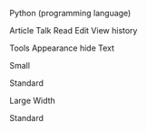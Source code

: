 
Python (programming language)

Article
Talk
Read
Edit
View history

Tools
Appearance hide
Text

Small

Standard

Large
Width

Standard

